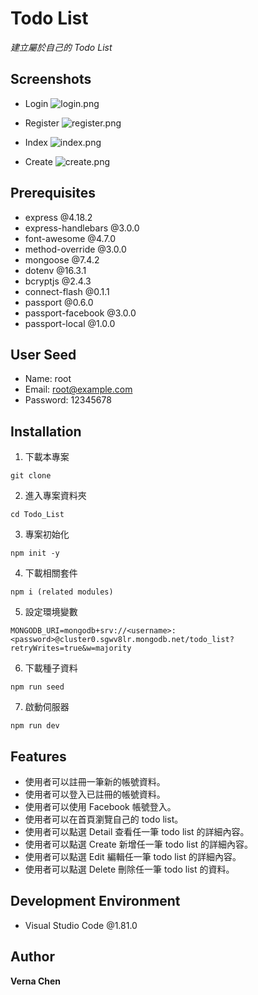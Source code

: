 Todo List
===
*建立屬於自己的 Todo List*

## Screenshots
- Login
![login.png](https://i.postimg.cc/MTWzjBfK/2023-08-17-4-36-38.png)

- Register
![register.png](https://i.postimg.cc/MHLw4rPv/2023-08-17-4-37-11.png)

- Index
![index.png](https://i.postimg.cc/KzJx7Yt7/2023-08-17-4-36-50.png)

- Create
![create.png](https://i.postimg.cc/5yy1sMmh/2023-08-17-4-36-58.png)

## Prerequisites
- express @4.18.2
- express-handlebars @3.0.0
- font-awesome @4.7.0
- method-override @3.0.0
- mongoose @7.4.2
- dotenv @16.3.1
- bcryptjs @2.4.3
- connect-flash @0.1.1
- passport @0.6.0
- passport-facebook @3.0.0
- passport-local @1.0.0

## User Seed
- Name: root
- Email: root@example.com
- Password: 12345678

## Installation
1. 下載本專案
```
git clone
```
2. 進入專案資料夾
```
cd Todo_List
```
3. 專案初始化
```
npm init -y
```
4. 下載相關套件
```
npm i (related modules)
```
5. 設定環境變數
```
MONGODB_URI=mongodb+srv://<username>:<password>@cluster0.sgwv8lr.mongodb.net/todo_list?retryWrites=true&w=majority
```
6. 下載種子資料
```
npm run seed
```
7. 啟動伺服器
```
npm run dev
```

## Features
- 使用者可以註冊一筆新的帳號資料。
- 使用者可以登入已註冊的帳號資料。
- 使用者可以使用 Facebook 帳號登入。
- 使用者可以在首頁瀏覽自己的 todo list。
- 使用者可以點選 Detail 查看任一筆 todo list 的詳細內容。
- 使用者可以點選 Create 新增任一筆 todo list 的詳細內容。
- 使用者可以點選 Edit 編輯任一筆 todo list 的詳細內容。
- 使用者可以點選 Delete 刪除任一筆 todo list 的資料。

## Development Environment
- Visual Studio Code @1.81.0

## Author
**Verna Chen**